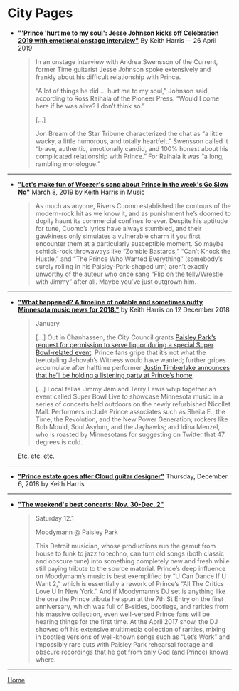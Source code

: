 
# City Pages

 - [**"'Prince 'hurt me to my soul': Jesse Johnson kicks off Celebration 2019 with emotional onstage interview"**](http://www.citypages.com/music/prince-hurt-me-to-my-soul-jesse-johnson-kicks-off-celebration-2019-with-emotional-onstage-interview/509097851) By Keith Harris -- 26 April 2019
 
    > In an onstage interview with Andrea Swensson of the Current, former Time guitarist Jesse Johnson spoke extensively and frankly about his difficult relationship with Prince.
    > 
    > “A lot of things he did … hurt me to my soul,” Johnson said, according to Ross Raihala of the Pioneer Press. “Would I come here if he was alive? I don’t think so.”
    > 
    > [...]
    > 
    > Jon Bream of the Star Tribune characterized the chat as “a little wacky, a little humorous, and totally heartfelt.” Swensson called it “brave, authentic, emotionally candid, and 100% honest about his complicated relationship with Prince.” For Raihala it was “a long, rambling monologue.”
    
-----

 - [**"Let's make fun of Weezer's song about Prince in the week's Go Slow No"**](http://www.citypages.com/music/lets-make-fun-of-weezers-song-about-prince-in-the-weeks-go-slow-no/506877321) March 8, 2019 by Keith Harris in Music
 
    > As much as anyone, Rivers Cuomo established the contours of the modern-rock hit as we know it, and as punishment he’s doomed to dopily haunt its commercial confines forever. Despite his aptitude for tune, Cuomo’s lyrics have always stumbled, and their gawkiness only simulates a vulnerable charm if you first encounter them at a particularly susceptible moment. So maybe schtick-rock throwaways like “Zombie Bastards,” “Can’t Knock the Hustle,” and “The Prince Who Wanted Everything” (somebody’s surely rolling in his Paisley-Park-shaped urn) aren’t exactly unworthy of the auteur who once sang “Flip on the telly/Wrestle with Jimmy” after all. Maybe you’ve just outgrown him.

-----

 - [**"What happened? A timeline of notable and sometimes nutty Minnesota music news for 2018."**](http://www.citypages.com/music/what-happened-a-timeline-of-notable-and-sometimes-nutty-minnesota-music-news-for-2018/502511921) by Keith Harris on 12 December 2018

    > January
    >
    > [...] Out in Chanhassen, the City Council grants [Paisley Park’s request for permission to serve liquor during a special Super Bowl-related event](http://citypages.com/music/chanhassen-oks-booze-at-princes-paisley-park-during-super-bowl/468469933). Prince fans gripe that it’s not what the teetotaling Jehovah’s Witness would have wanted; further gripes accumulate after halftime performer [Justin Timberlake announces that he’ll be holding a listening party at Prince’s home](http://citypages.com/music/prince-mocking-white-guy-justin-timberlake-to-hold-paisley-park-event/469275643).
    >
    > [...] Local fellas Jimmy Jam and Terry Lewis whip together an event called Super Bowl Live to showcase Minnesota music in a series of concerts held outdoors on the newly refurbished Nicollet Mall. Performers include Prince associates such as Sheila E., the Time, the Revolution, and the New Power Generation; rockers like Bob Mould, Soul Asylum, and the Jayhawks; and Idina Menzel, who is roasted by Minnesotans for suggesting on Twitter that 47 degrees is cold.
    
    Etc. etc. etc.

-----
    
 - [**"Prince estate goes after Cloud guitar designer"**](http://www.citypages.com/music/prince-estate-goes-after-cloud-guitar-designer/502027422) Thursday, December 6, 2018 by Keith Harris 

-----
 
 - [**"The weekend's best concerts: Nov. 30-Dec. 2"**](http://www.citypages.com/music/the-weekends-best-concerts-nov-30-dec-2/501601302)
 
    > Saturday 12.1
    >
    > Moodymann @ Paisley Park
    >
    > This Detroit musician, whose productions run the gamut from house to funk to jazz to techno, can turn old songs (both classic and obscure tune) into something completely new and fresh while still paying tribute to the source material. Prince’s deep influence on Moodymann’s music is best exemplified by “U Can Dance If U Want 2,” which is essentially a rework of Prince’s “All The Critics Love U In New York.” And if Moodymann’s DJ set is anything like the one the Prince tribute he spun at the 7th St Entry on the first anniversary, which was full of B-sides, bootlegs, and rarities from his massive collection, even well-versed Prince fans will be hearing things for the first time. At the April 2017 show, the DJ showed off his extensive multimedia collection of rarities, mixing in bootleg versions of well-known songs such as “Let’s Work” and impossibly rare cuts with Paisley Park rehearsal footage and obscure recordings that he got from only God (and Prince) knows where. 

-----

[Home](../)

    
